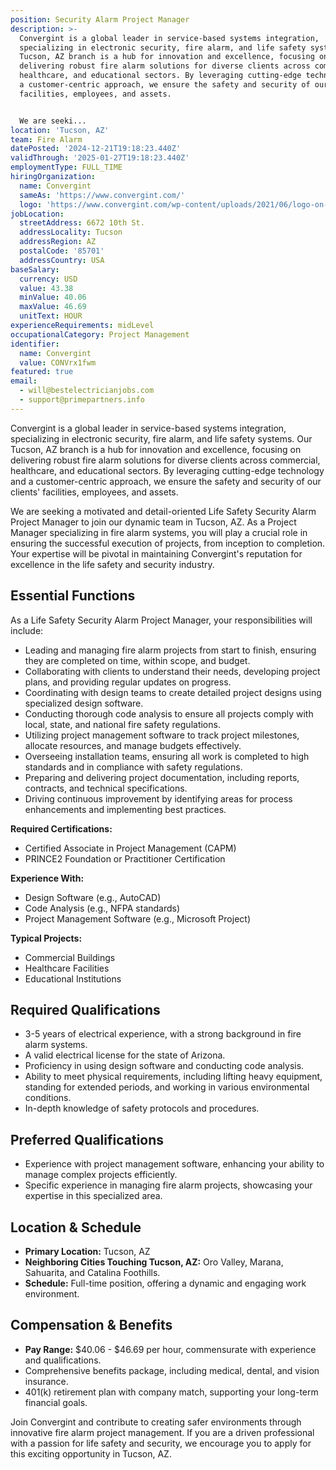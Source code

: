 ```yaml
---
position: Security Alarm Project Manager
description: >-
  Convergint is a global leader in service-based systems integration,
  specializing in electronic security, fire alarm, and life safety systems. Our
  Tucson, AZ branch is a hub for innovation and excellence, focusing on
  delivering robust fire alarm solutions for diverse clients across commercial,
  healthcare, and educational sectors. By leveraging cutting-edge technology and
  a customer-centric approach, we ensure the safety and security of our clients'
  facilities, employees, and assets.


  We are seeki...
location: 'Tucson, AZ'
team: Fire Alarm
datePosted: '2024-12-21T19:18:23.440Z'
validThrough: '2025-01-27T19:18:23.440Z'
employmentType: FULL_TIME
hiringOrganization:
  name: Convergint
  sameAs: 'https://www.convergint.com/'
  logo: 'https://www.convergint.com/wp-content/uploads/2021/06/logo-on-dark-blue.png'
jobLocation:
  streetAddress: 6672 10th St.
  addressLocality: Tucson
  addressRegion: AZ
  postalCode: '85701'
  addressCountry: USA
baseSalary:
  currency: USD
  value: 43.38
  minValue: 40.06
  maxValue: 46.69
  unitText: HOUR
experienceRequirements: midLevel
occupationalCategory: Project Management
identifier:
  name: Convergint
  value: CONVrx1fwm
featured: true
email:
  - will@bestelectricianjobs.com
  - support@primepartners.info
---
```




Convergint is a global leader in service-based systems integration, specializing in electronic security, fire alarm, and life safety systems. Our Tucson, AZ branch is a hub for innovation and excellence, focusing on delivering robust fire alarm solutions for diverse clients across commercial, healthcare, and educational sectors. By leveraging cutting-edge technology and a customer-centric approach, we ensure the safety and security of our clients' facilities, employees, and assets.

We are seeking a motivated and detail-oriented Life Safety Security Alarm Project Manager to join our dynamic team in Tucson, AZ. As a Project Manager specializing in fire alarm systems, you will play a crucial role in ensuring the successful execution of projects, from inception to completion. Your expertise will be pivotal in maintaining Convergint's reputation for excellence in the life safety and security industry.

## Essential Functions

As a Life Safety Security Alarm Project Manager, your responsibilities will include:

- Leading and managing fire alarm projects from start to finish, ensuring they are completed on time, within scope, and budget.
- Collaborating with clients to understand their needs, developing project plans, and providing regular updates on progress.
- Coordinating with design teams to create detailed project designs using specialized design software.
- Conducting thorough code analysis to ensure all projects comply with local, state, and national fire safety regulations.
- Utilizing project management software to track project milestones, allocate resources, and manage budgets effectively.
- Overseeing installation teams, ensuring all work is completed to high standards and in compliance with safety regulations.
- Preparing and delivering project documentation, including reports, contracts, and technical specifications.
- Driving continuous improvement by identifying areas for process enhancements and implementing best practices.

**Required Certifications:**

- Certified Associate in Project Management (CAPM)
- PRINCE2 Foundation or Practitioner Certification

**Experience With:**

- Design Software (e.g., AutoCAD)
- Code Analysis (e.g., NFPA standards)
- Project Management Software (e.g., Microsoft Project)

**Typical Projects:**

- Commercial Buildings
- Healthcare Facilities
- Educational Institutions

## Required Qualifications

- 3-5 years of electrical experience, with a strong background in fire alarm systems.
- A valid electrical license for the state of Arizona.
- Proficiency in using design software and conducting code analysis.
- Ability to meet physical requirements, including lifting heavy equipment, standing for extended periods, and working in various environmental conditions.
- In-depth knowledge of safety protocols and procedures.

## Preferred Qualifications

- Experience with project management software, enhancing your ability to manage complex projects efficiently.
- Specific experience in managing fire alarm projects, showcasing your expertise in this specialized area.

## Location & Schedule

- **Primary Location:** Tucson, AZ
- **Neighboring Cities Touching Tucson, AZ:** Oro Valley, Marana, Sahuarita, and Catalina Foothills.
- **Schedule:** Full-time position, offering a dynamic and engaging work environment.

## Compensation & Benefits

- **Pay Range:** $40.06 - $46.69 per hour, commensurate with experience and qualifications.
- Comprehensive benefits package, including medical, dental, and vision insurance.
- 401(k) retirement plan with company match, supporting your long-term financial goals.

Join Convergint and contribute to creating safer environments through innovative fire alarm project management. If you are a driven professional with a passion for life safety and security, we encourage you to apply for this exciting opportunity in Tucson, AZ.